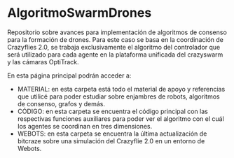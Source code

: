 # AlgoritmoSwarmDrones
Repositorio sobre avances para implementación de algoritmos de consenso para la formación de drones. Para este caso se basa en la coordinación de Crazyflies 2.0, se trabaja exclusivamente
el algoritmo del controlador que será utilizado para cada agente en la plataforma unificada del
crazyswarm y las cámaras OptiTrack.

En esta página principal podrán acceder a:
- MATERIAL: en esta carpeta está todo el material de apoyo  y referencias que utilicé para poder estudiar 
sobre  enjambres de robots, algoritmos de consenso, grafos y demás.
- CÓDIGO: en esta carpeta se encuentra el código principal con las respectivas funciones auxiliares para 
poder ver el algoritmo con el cuál los agentes se coordinan en tres dimensiones.
- WEBOTS: en esta carpeta se encuentra la última actualización de bitcraze sobre una simulación del 
Crazyflie 2.0 en un entorno de Webots.
